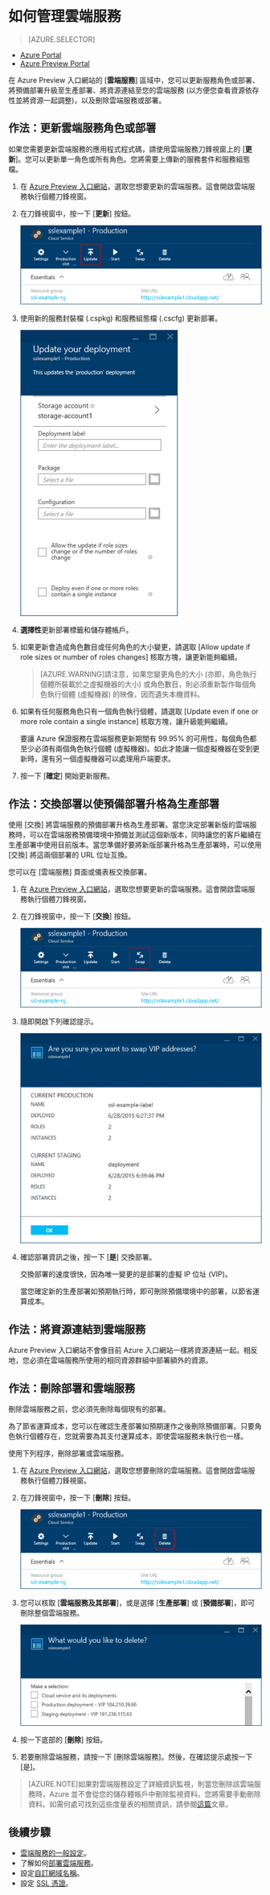<properties 
	pageTitle="如何管理雲端服務 (Preview 入口網站) | Microsoft Azure" 
	description="了解如何在 Azure Preview 入口網站中管理雲端服務。這些範例使用 Azure Preview 入口網站。" 
	services="cloud-services" 
	documentationCenter="" 
	authors="Thraka" 
	manager="timlt" 
	editor=""/>

<tags 
	ms.service="cloud-services" 
	ms.workload="tbd" 
	ms.tgt_pltfrm="na" 
	ms.devlang="na" 
	ms.topic="article" 
	ms.date="09/22/2015"
	ms.author="adegeo"/>


# 如何管理雲端服務

> [AZURE.SELECTOR]
- [Azure Portal](cloud-services-how-to-manage.md)
- [Azure Preview Portal](cloud-services-how-to-manage-portal.md)

在 Azure Preview 入口網站的 [**雲端服務**] 區域中，您可以更新服務角色或部署、將預備部署升級至生產部署、將資源連結至您的雲端服務 (以方便您查看資源依存性並將資源一起調整)，以及刪除雲端服務或部署。


## 作法：更新雲端服務角色或部署

如果您需要更新雲端服務的應用程式程式碼，請使用雲端服務刀鋒視窗上的 [**更新**]。您可以更新單一角色或所有角色。您將需要上傳新的服務套件和服務組態檔。

1. 在 [Azure Preview 入口網站][]，選取您想要更新的雲端服務。這會開啟雲端服務執行個體刀鋒視窗。

2. 在刀鋒視窗中，按一下 [**更新**] 按鈕。

    ![更新按鈕](./media/cloud-services-how-to-manage-portal/update-button.png)

3. 使用新的服務封裝檔 (.cspkg) 和服務組態檔 (.cscfg) 更新部署。

    ![UpdateDeployment](./media/cloud-services-how-to-manage-portal/update-blade.png)

4. **選擇性**更新部署標籤和儲存體帳戶。

5. 如果更新會造成角色數目或任何角色的大小變更，請選取 [Allow update if role sizes or number of roles changes] 核取方塊，讓更新能夠繼續。

	>[AZURE.WARNING]請注意，如果您變更角色的大小 (亦即，角色執行個體所裝載於之虛擬機器的大小) 或角色數目，則必須重新製作每個角色執行個體 (虛擬機器) 的映像，因而遺失本機資料。

6. 如果有任何服務角色只有一個角色執行個體，請選取 [Update even if one or more role contain a single instance] 核取方塊，讓升級能夠繼續。

	要讓 Azure 保證服務在雲端服務更新期間有 99.95% 的可用性，每個角色都至少必須有兩個角色執行個體 (虛擬機器)。如此才能讓一個虛擬機器在受到更新時，還有另一個虛擬機器可以處理用戶端要求。

8. 按一下 [**確定**] 開始更新服務。



## 作法：交換部署以使預備部署升格為生產部署

使用 [交換] 將雲端服務的預備部署升格為生產部署。當您決定部署新版的雲端服務時，可以在雲端服務預備環境中預備並測試這個新版本，同時讓您的客戶繼續在生產部署中使用目前版本。當您準備好要將新版部署升格為生產部署時，可以使用 [交換] 將這兩個部署的 URL 位址互換。

您可以在 [雲端服務] 頁面或儀表板交換部署。

1. 在 [Azure Preview 入口網站][]，選取您想要更新的雲端服務。這會開啟雲端服務執行個體刀鋒視窗。

2. 在刀鋒視窗中，按一下 [**交換**] 按鈕。

    ![Cloud Services Swap](./media/cloud-services-how-to-manage-portal/swap-button.png)

3. 隨即開啟下列確認提示。

	![Cloud Services Swap](./media/cloud-services-how-to-manage-portal/swap-prompt.png)

4. 確認部署資訊之後，按一下 [**是**] 交換部署。

	交換部署的速度很快，因為唯一變更的是部署的虛擬 IP 位址 (VIP)。

	當您確定新的生產部署如預期執行時，即可刪除預備環境中的部署，以節省運算成本。

## 作法：將資源連結到雲端服務

Azure Preview 入口網站不會像目前 Azure 入口網站一樣將資源連結一起。相反地，您必須在雲端服務所使用的相同資源群組中部署額外的資源。

## 作法：刪除部署和雲端服務

刪除雲端服務之前，您必須先刪除每個現有的部署。

為了節省運算成本，您可以在確認生產部署如預期運作之後刪除預備部署。只要角色執行個體存在，您就需要為其支付運算成本，即使雲端服務未執行也一樣。

使用下列程序，刪除部署或雲端服務。

1. 在 [Azure Preview 入口網站][]，選取您想要刪除的雲端服務。這會開啟雲端服務執行個體刀鋒視窗。

2. 在刀鋒視窗中，按一下 [**刪除**] 按鈕。

    ![Cloud Services Swap](./media/cloud-services-how-to-manage-portal/delete-button.png)

3. 您可以核取 [**雲端服務及其部署**]，或是選擇 [**生產部署**] 或 [**預備部署**]，即可刪除整個雲端服務。

    ![Cloud Services Swap](./media/cloud-services-how-to-manage-portal/delete-blade.png)

4. 按一下底部的 [**刪除**] 按鈕。

5. 若要刪除雲端服務，請按一下 [刪除雲端服務]。然後，在確認提示處按一下 [是]。

> [AZURE.NOTE]如果對雲端服務設定了詳細資訊監視，則當您刪除該雲端服務時，Azure 並不會從您的儲存體帳戶中刪除監視資料。您將需要手動刪除資料。如需何處可找到這些度量表的相關資訊，請參閱[這篇](cloud-services-how-to-monitor.md)文章。

[Azure Preview 入口網站]: https://portal.azure.com

## 後續步驟

* [雲端服務的一般設定](cloud-services-how-to-configure-portal.md)。
* 了解如何[部署雲端服務](cloud-services-how-to-create-deploy-portal.md)。
* 設定[自訂網域名稱](cloud-services-custom-domain-name-portal.md)。
* 設定 [SSL 憑證](cloud-services-configure-ssl-certificate-portal.md)。

<!---HONumber=Oct15_HO1-->